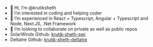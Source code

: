 - 👋 Hi, I’m @krutiksheth
- 👀 I’m interested in coding and helping coder 
- 🌱 I’m experienced in React + Typescript, Angular + Typescript and Node, Next.JS, .Net Framework
- 💞️ I’m looking to collaborate on private as well as public repos
- SolarWinds Github: [krutik-sheth-swi](https://github.com/krutik-sheth-swi?tab=overview&from=2023-12-01&to=2023-12-31)
- Deltatre Github: [krutik-sheth-deltatre](https://github.com/krutik-sheth-deltatre)
<!---
krutiksheth/krutiksheth is a ✨ special ✨ repository because its `README.md` (this file) appears on your GitHub profile.
You can click the Preview link to take a look at your changes.
--->
